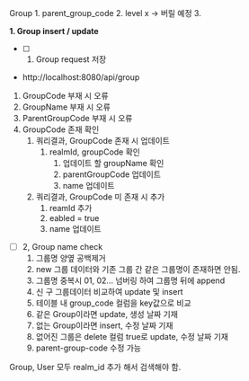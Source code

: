  Group
	1. parent_group_code
	2. level x -> 버릴 예정
	3. 


**1. Group insert / update**

- [ ] 1. Group request 저장
- http://localhost:8080/api/group
1. GroupCode 부재 시 오류
2. GroupName 부재 시 오류
3. ParentGroupCode 부재 시 오류
4. GroupCode 존재 확인
	1. 쿼리결과, GroupCode 존재 시 업데이트
		1. realmId, groupCode 확인
			1. 업데이트 할 groupName 확인
			2. parentGroupCode 업데이트
			3. name 업데이트
	2. 쿼리결과, GroupCode 미 존재 시 추가
		1. reamId 추가
		2. eabled = true
		3. name 업데이트
		
- [ ] 2, Group name check
	 1. 그룹명 양옆 공백제거 
	 2. new 그룹 데이터와 기존 그룹 간 같은 그룹명이 존재하면 안됨. 
	 3. 그룹명 중복시 01, 02... 넘버링 하여 그룹명 뒤에 append 
	 4. 신 구 그룹데이터 비교하여 update 및 insert 
	 5. 테이블 내 group_code 컬럼을 key값으로 비교 
	 6. 같은 Group이라면 update, 생성 날짜 기재 
	 7. 없는 Group이라면 insert, 수정 날짜 기재 
	 8. 없어진 그룹은 delete 컬럼 true로 update, 수정 날짜 기재 
	 9. parent-group-code 수정 가능 


Group, User 모두  realm_id 추가 해서 검색해야 함.